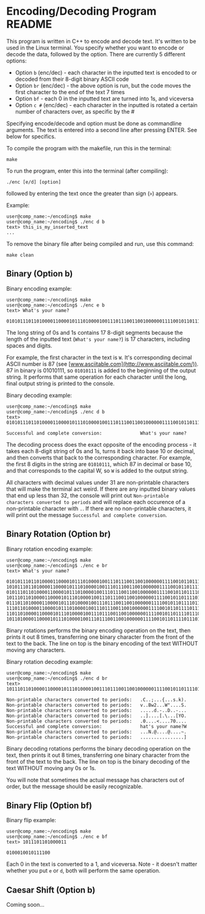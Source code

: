 # Encoding/Decoding Program README
This program is written in C++ to encode and decode text. It's written to be used in the Linux terminal. You specify whether you want to encode or decode the data, followed by the option. There are currently 5 different options:

* Option `b` (enc/dec) - each character in the inputted text is encoded to or decoded from their 8-digit binary ASCII code
* Option `br` (enc/dec) - the above option is run, but the code moves the first character to the end of the text 7 times
* Option `bf` - each 0 in the inputted text are turned into 1s, and viceversa
* Option `c #` (enc/dec) - each character in the inputted is rotated a certain number of characters over, as specific by the #

Specifying encode/decode and option must be done as commandline arguments. The text is entered into a second line after pressing ENTER. See below for specifics. 

To compile the program with the makefile, run this in the terminal:

`make`

To run the program, enter this into the terminal (after compiling):

`./enc [e/d] [option]`

followed by entering the text once the greater than sign (`>`) appears. 

Example:

```
user@comp_name:~/encoding$ make
user@comp_name:~/encoding$ ./enc d b
text> this_is_my_inserted_text
...
```

To remove the binary file after being compiled and run, use this command:

`make clean`

## Binary (Option b)
Binary encoding example:
```
user@comp_name:~/encoding$ make
user@comp_name:~/encoding$ ./enc e b
text> What's your name?

0101011101101000011000010111010000100111011100110010000001111001011011110111010101110010001000000110111001100001011011010110010100111111
```
The long string of 0s and 1s contains 17 8-digit segments because the length of the inputted text (`What's your name?`) is 17 characters, including spaces and digits. 

For example, the first character in the text is `W`. It's corresponding decimal ASCII number is 87 (see [www.asciitable.com](http://www.asciitable.com/)). 87 in binary is 01010111, so `01010111` is added to the beginning of the output string. It performs that same operation for each character until the long, final output string is printed to the console. 


Binary decoding example:
```
user@comp_name:~/encoding$ make
user@comp_name:~/encoding$ ./enc d b
text> 0101011101101000011000010111010000100111011100110010000001111001011011110111010101110010001000000110111001100001011011010110010100111111

Successful and complete conversion:              What's your name?
```
The decoding process does the exact opposite of the encoding process - it takes each 8-digit string of 0s and 1s, turns it back into base 10 or decimal, and then converts that back to the corresponding character. For example, the first 8 digits in the string are `01010111`, which 87 in decimal or base 10, and that corresponds to the capital W, so `W` is added to the output string. 

All characters with decimal values under 31 are non-printable characters that will make the terminal act weird. If there are any inputted binary values that end up less than 32, the console will print out `Non-printable characters converted to periods` and will replace each occurence of a non-printable character with `.`. If there are no non-printable characters, it will print out the message `Successful and complete conversion`.

## Binary Rotation (Option br)
Binary rotation encoding example:
```
user@comp_name:~/encoding$ make
user@comp_name:~/encoding$ ./enc e br
text> What's your name?

0101011101101000011000010111010000100111011100110010000001111001011011110111010101110010001000000110111001100001011011010110010100111111
1010111011010000110000101110100001001110111001100100000011110010110111101110101011100100010000001101110011000010110110101100101001111110
0101110110100001100001011101000010011101110011001000000111100101101111011101010111001000100000011011100110000101101101011001010011111101
1011101101000011000010111010000100111011100110010000001111001011011110111010101110010001000000110111001100001011011010110010100111111010
0111011010000110000101110100001001110111001100100000011110010110111101110101011100100010000001101110011000010110110101100101001111110101
1110110100001100001011101000010011101110011001000000111100101101111011101010111001000100000011011100110000101101101011001010011111101010
1101101000011000010111010000100111011100110010000001111001011011110111010101110010001000000110111001100001011011010110010100111111010101
1011010000110000101110100001001110111001100100000011110010110111101110101011100100010000001101110011000010110110101100101001111110101011
```
Binary rotations performs the binary encoding operation on the text, then prints it out 8 times, transferring one binary character from the front of the text to the back. The line on top is the binary encoding of the text WITHOUT moving any characters. 


Binary rotation decoding example:
```
user@comp_name:~/encoding$ make
user@comp_name:~/encoding$ ./enc d br
text> 1011101101000011000010111010000100111011100110010000001111001011011110111010101110010001000000110111001100001011011010110010100111111010

Non-printable characters converted to periods:   .C..;...{...s.k).
Non-printable characters converted to periods:   v..Bw2...W"....S.
Non-printable characters converted to periods:   .....d.-..D..-...
Non-printable characters converted to periods:   ..]....[.\...[YO.
Non-printable characters converted to periods:   .0....<....70....
Successful and complete conversion:              hat's your name?W
Non-printable characters converted to periods:   ...N.@....@....~.
Non-printable characters converted to periods:   ................]
```
Binary decoding rotations performs the binary decoding operation on the text, then prints it out 8 times, transferring one binary character from the front of the text to the back. The line on top is the binary decoding of the text WITHOUT moving any 0s or 1s. 

You will note that sometimes the actual message has characters out of order, but the message should be easily recognizable. 

## Binary Flip (Option bf)
Binary flip example:
```
user@comp_name:~/encoding$ make
user@comp_name:~/encoding$ ./enc e bf
text> 1011101101000011

0100010010111100
```
Each 0 in the text is converted to a 1, and viceversa. Note - it doesn't matter whether you put `e` or `d`, both will perform the same operation. 

## Caesar Shift (Option b)
Coming soon...
